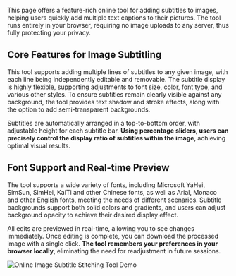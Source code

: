 This page offers a feature-rich online tool for adding subtitles to images, helping users quickly add multiple text captions to their pictures. The tool runs entirely in your browser, requiring no image uploads to any server, thus fully protecting your privacy.

## Core Features for Image Subtitling

This tool supports adding multiple lines of subtitles to any given image, with each line being independently editable and removable. The subtitle display is highly flexible, supporting adjustments to font size, color, font type, and various other styles. To ensure subtitles remain clearly visible against any background, the tool provides text shadow and stroke effects, along with the option to add semi-transparent backgrounds.

Subtitles are automatically arranged in a top-to-bottom order, with adjustable height for each subtitle bar. **Using percentage sliders, users can precisely control the display ratio of subtitles within the image**, achieving optimal visual results.

## Font Support and Real-time Preview

The tool supports a wide variety of fonts, including Microsoft YaHei, SimSun, SimHei, KaiTi and other Chinese fonts, as well as Arial, Monaco and other English fonts, meeting the needs of different scenarios. Subtitle backgrounds support both solid colors and gradients, and users can adjust background opacity to achieve their desired display effect.

All edits are previewed in real-time, allowing you to see changes immediately. Once editing is complete, you can download the processed image with a single click. **The tool remembers your preferences in your browser locally**, eliminating the need for readjustment in future sessions.

![Online Image Subtitle Stitching Tool Demo](https://games.programnotes.cn/20250115_ai_gallery_subtitles_demo_en.png)